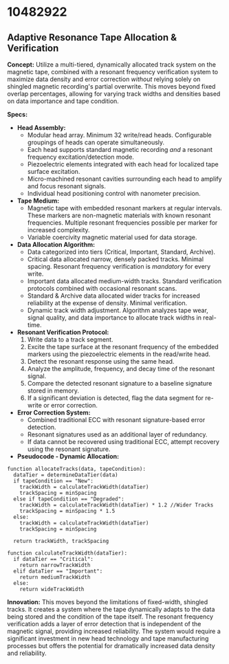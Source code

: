 # 10482922

## Adaptive Resonance Tape Allocation & Verification

**Concept:** Utilize a multi-tiered, dynamically allocated track system on the magnetic tape, combined with a resonant frequency verification system to maximize data density and error correction *without* relying solely on shingled magnetic recording's partial overwrite. This moves beyond fixed overlap percentages, allowing for varying track widths and densities based on data importance and tape condition.

**Specs:**

*   **Head Assembly:**
    *   Modular head array. Minimum 32 write/read heads. Configurable groupings of heads can operate simultaneously.
    *   Each head supports standard magnetic recording *and* a resonant frequency excitation/detection mode.
    *   Piezoelectric elements integrated with each head for localized tape surface excitation.
    *   Micro-machined resonant cavities surrounding each head to amplify and focus resonant signals.
    *   Individual head positioning control with nanometer precision.
*   **Tape Medium:**
    *   Magnetic tape with embedded resonant markers at regular intervals. These markers are non-magnetic materials with known resonant frequencies.  Multiple resonant frequencies possible per marker for increased complexity.
    *   Variable coercivity magnetic material used for data storage.
*   **Data Allocation Algorithm:**
    *   Data categorized into tiers (Critical, Important, Standard, Archive).
    *   Critical data allocated narrow, densely packed tracks. Minimal spacing.  Resonant frequency verification is *mandatory* for every write.
    *   Important data allocated medium-width tracks. Standard verification protocols combined with occasional resonant scans.
    *   Standard & Archive data allocated wider tracks for increased reliability at the expense of density.  Minimal verification.
    *   Dynamic track width adjustment.  Algorithm analyzes tape wear, signal quality, and data importance to allocate track widths in real-time.
*   **Resonant Verification Protocol:**
    1.  Write data to a track segment.
    2.  Excite the tape surface at the resonant frequency of the embedded markers using the piezoelectric elements in the read/write head.
    3.  Detect the resonant response using the same head.
    4.  Analyze the amplitude, frequency, and decay time of the resonant signal.
    5.  Compare the detected resonant signature to a baseline signature stored in memory.
    6.  If a significant deviation is detected, flag the data segment for re-write or error correction.
*   **Error Correction System:**
    *   Combined traditional ECC with resonant signature-based error detection.
    *   Resonant signatures used as an additional layer of redundancy.
    *   If data cannot be recovered using traditional ECC, attempt recovery using the resonant signature.
*   **Pseudocode - Dynamic Allocation:**

```
function allocateTracks(data, tapeCondition):
  dataTier = determineDataTier(data)
  if tapeCondition == "New":
    trackWidth = calculateTrackWidth(dataTier)
    trackSpacing = minSpacing
  else if tapeCondition == "Degraded":
    trackWidth = calculateTrackWidth(dataTier) * 1.2 //Wider Tracks
    trackSpacing = minSpacing * 1.5
  else:
    trackWidth = calculateTrackWidth(dataTier)
    trackSpacing = minSpacing

  return trackWidth, trackSpacing

function calculateTrackWidth(dataTier):
  if dataTier == "Critical":
    return narrowTrackWidth
  elif dataTier == "Important":
    return mediumTrackWidth
  else:
    return wideTrackWidth
```

**Innovation:** This moves beyond the limitations of fixed-width, shingled tracks. It creates a system where the tape dynamically adapts to the data being stored and the condition of the tape itself. The resonant frequency verification adds a layer of error detection that is independent of the magnetic signal, providing increased reliability. The system would require a significant investment in new head technology and tape manufacturing processes but offers the potential for dramatically increased data density and reliability.